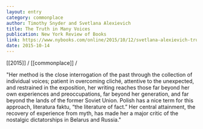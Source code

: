 ```yaml
---
layout: entry
category: commonplace
author: Timothy Snyder and Svetlana Alexievich
title: The Truth in Many Voices
publication: New York Review of Books
link: https://www.nybooks.com/online/2015/10/12/svetlana-alexievich-truth-many-voices/
date: 2015-10-14
---
```


[[2015]] / [[commonplace]] / 

"Her method is the close interrogation of the past through the collection of individual voices; patient in overcoming cliché, attentive to the unexpected, and restrained in the exposition, her writing reaches those far beyond her own experiences and preoccupations, far beyond her generation, and far beyond the lands of the former Soviet Union. Polish has a nice term for this approach, literatura faktu, “the literature of fact.” Her central attainment, the recovery of experience from myth, has made her a major critic of the nostalgic dictatorships in Belarus and Russia."
 
 
